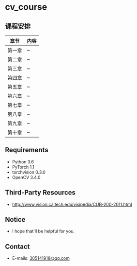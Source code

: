 # cv_course
## 课程安排
| 章节 | 内容 |
|--|--|
| 第一章 | ~ |
| 第二章 | ~ |
| 第三章 | ~ |
| 第四章 | ~ |
| 第五章 | ~ |
| 第六章 | ~ |
| 第七章 | ~ |
| 第八章 | ~ |
| 第九章 | ~ |
| 第十章 | ~ |


## Requirements  

* Python 3.6  
* PyTorch 1.1
* torchvision 0.3.0
* OpenCV 3.4.0  

## Third-Party Resources  
* http://www.vision.caltech.edu/visipedia/CUB-200-2011.html


## Notice  
* I hope that'll be helpful for you.

## Contact  
* E-mails: 305141918@qq.com
